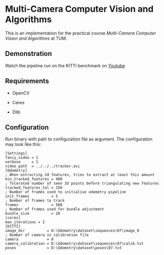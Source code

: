 # Multi-Camera Computer Vision and Algorithms
This is an implementation for the practical course *Multi-Camera Computer Vision and Algorithms* at TUM.
## Demonstration
Watch the pipeline run on the KITTI benchmark on [Youtube](https://www.youtube.com/watch?v=9_oE1G4kKxU)
## Requirements

* OpenCV

* Ceres

* Dlib
## Configuration
Run binary with path to configuration file as argument. The configuration may look like this:
```
[Settings]
fancy_video = 1
verbose     = 1
video_path  = ../../../tracker.avi
[Odometry]
; When extracting 2d features, tries to extract at least this amount
min_tracked_features = 400
; Tolerated number of seen 3d points before triangulating new features
tracked_features_tol = 150
; Number of frames used to initialise odometry pipeline
init_frames          = 5
; Number of frames to track
frames               = 500
; Number of frames used for bundle adjustment
bundle_size          = 20
[ceres]
max_iterations = 2
[KITTI]
image_dir          = D:\Odometry\dataset\sequences\07\image_0
; Number of camera in calibration file
camera             = 0
camera_calibration = D:\Odometry\dataset\sequences\07\calib.txt
poses              = D:\Odometry\dataset\poses\07.txt
```